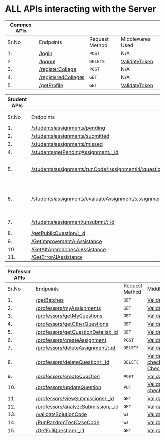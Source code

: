 
# ALL APIs interacting with the Server


| Common APIs |                                                   |                |                                               |
| ----------- | ------------------------------------------------- | -------------- | --------------------------------------------- |
| Sr.No       | Endpoints                                         | Request Method | Middlewares Used                              |
| 1.          | [/login](APIs/login.md)                           | `POST`         | N/A                                           |
| 2.          | [/logout](APIs/logout.md)                         | `DELETE `      | [ValidateToken](Middlewares/ValidateToken.md) |
| 3.          | [/registerCollege](APIs/registerCollege.md)       | `POST`         | N/A                                           |
| 4.          | [/registeredColleges](APIs/registeredColleges.md) | `GET`          | N/A                                           |
| 5.          | [/getProfile](APIs/getProfile.md)                 | `GET`          | [ValidateToken](Middlewares/ValidateToken.md) |



| Student APIs |                                                             |                |                                                                                                                                                   |
| ------------ | ----------------------------------------------------------- | -------------- | ------------------------------------------------------------------------------------------------------------------------------------------------- |
| Sr.No        | Endpoints                                                   | Request Method | Middlewares Used                                                                                                                                  |
| 1.           | [/students/assignments/pending]()                           | `GET`          | [ValidateToken](Middlewares/ValidateToken.md), [isStudent](Middlewares/isStudent.md)                                                              |
| 2.           | [/students/assignments/submitted]()                         | `GET`          | [ValidateToken](Middlewares/ValidateToken.md), [isStudent](Middlewares/isStudent.md)                                                              |
| 3.           | [/students/assignments/missed]()                            | `GET`          | [ValidateToken](Middlewares/ValidateToken.md), [isStudent](Middlewares/isStudent.md)                                                              |
| 4.           | [/students/getPendingAssignment/:_id]()                     | `GET`          | [ValidateToken](Middlewares/ValidateToken.md), [isStudent](Middlewares/isStudent.md)                                                              |
| 5.           | [/students/assignments/runCode/:assignmentId/:questionId]() | `ws`           | [ValidateWsToken](), [isStudentWs](), [ValidateInputs](), [CheckQuestionInAssignment](), [findQuestion](), [ValidateTestCases]()                  |
| 6.           | [/students/assignments/evaluateAssignment/:assignmentId]()  | `ws`           | [ValidateWsToken](), [isStudentWs](), [ValidateAssignmentId](), [FindAssignment](), [ValidateQuestionsInAssignment](), [CheckIfAllowedToSubmit]() |
| 7.           | [/students/assignment/unsubmit/:_id]()                      | `PUT`          | [ValidateToken](), [isStudent](),[CheckSubmission]()                                                                                              |
| 8.           | [/getPublicQuestion/:_id]()                                 | `GET`          | [ValidateToken](Middlewares/ValidateToken.md), [isStudent](Middlewares/isStudent.md)                                                              |
| 9.           | [/GetImprovementAIAssistance]()                             | `PUT`          | [ValidateToken](Middlewares/ValidateToken.md)                                                                                                     |
| 10.          | [/GetAltApproachesAIAssistance]()                           | `PUT`          | [ValidateToken](Middlewares/ValidateToken.md)                                                                                                     |
| 11.          | [/GetErrorAIAssistance]()                                   | `PUT`          | [ValidateToken](Middlewares/ValidateToken.md)                                                                                                     |



| Professor APIs |                                         |                |                                                                                                                                                      |
| -------------- | --------------------------------------- | -------------- | ---------------------------------------------------------------------------------------------------------------------------------------------------- |
| Sr.No          | Endpoints                               | Request Method | Middlewares Used                                                                                                                                     |
| 1.             | [/getBatches]()                         | `GET`          | [ValidateToken](Middlewares/ValidateToken.md), [isProfessor](Middlewares/isProfessor.md)                                                             |
| 2.             | [/professors/myAssignments]()           | `GET`          | [ValidateToken](Middlewares/ValidateToken.md), [isProfessor](Middlewares/isProfessor.md)                                                             |
| 3.             | [/professors/getMyQuestions]()          | `GET`          | [ValidateToken](Middlewares/ValidateToken.md), [isProfessor](Middlewares/isProfessor.md)                                                             |
| 4.             | [/professors/getOtherQuestions]()       | `GET`          | [ValidateToken](Middlewares/ValidateToken.md), [isProfessor](Middlewares/isProfessor.md)                                                             |
| 5.             | [/professors/getQuestionDetails/:_id]() | `GET`          | [ValidateToken](Middlewares/ValidateToken.md), [isProfessor](Middlewares/isProfessor.md)                                                             |
| 6.             | [/professors/createAssignment]()        | `POST`         | [ValidateToken](Middlewares/ValidateToken.md), [isProfessor](Middlewares/isProfessor.md)                                                             |
| 7.             | [/professors/deleteAssignment/:_id]()   | `DELETE `      | [ValidateToken](Middlewares/ValidateToken.md), [isProfessor](Middlewares/isProfessor.md)                                                             |
| 8.             | [/professors/deleteQuestion/:_id]()     | `DELETE`       | [ValidateToken](Middlewares/ValidateToken.md), [isProfessor](Middlewares/isProfessor.md), [checkIfQuestionExists](), [CheckIfAddedInAnyAssignment]() |
| 9.             | [/professors/createQuestion]()          | `POST`         | [ValidateToken](Middlewares/ValidateToken.md), [isProfessor](Middlewares/isProfessor.md)                                                             |
| 10.            | [/professors/updateQuestion]()          | `PUT`          | [ValidateToken](Middlewares/ValidateToken.md), [isProfessor](Middlewares/isProfessor.md), [checkIfQuestionIsCreatedByThisProfessor]()                |
| 11.            | [/professors/viewSubmissions/:_id]()    | `GET`          | [ValidateToken](Middlewares/ValidateToken.md), [CheckAssignment]()                                                                                   |
| 12.            | [/professors/analyzeSubmission/:_id]()  | `GET`          | [ValidateToken](Middlewares/ValidateToken.md), [isProfessor](Middlewares/isProfessor.md)                                                             |
| 13.            | [/validateSolutionCode]()               | `ws`           | [ValidateToken](Middlewares/ValidateToken.md), [isProfessor](Middlewares/isProfessor.md)                                                             |
| 14.            | [/RunRandomTestCaseCode]()              | `ws`           | [ValidateToken](Middlewares/ValidateToken.md), [isProfessor](Middlewares/isProfessor.md)                                                             |
| 15.            | [/GetFullQuestion/:_id]()               | `GET`          | [ValidateToken](Middlewares/ValidateToken.md), [isProfessor](Middlewares/isProfessor.md)                                                             |
